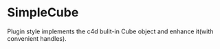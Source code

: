 # SimpleCube
Plugin style implements the c4d bulit-in Cube object and enhance it(with convenient handles).
